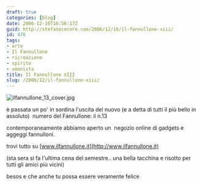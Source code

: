 ```yaml
---
draft: true
categories: [blog]
date: 2006-12-16T16:56:17Z
guid: http://stefanocecere.com/2006/12/16/il-fannullone-xiii/
id: 476
tags:
- arte
- Il Fannullone
- ricreazione
- spirito
- umanista
title: Il Fannullone XIII
slug: /2006/12/il-fannullone-xiii/
---
```


<img alt="ilfannullone_13_cover.jpg" id="image475" src="http://stefanocecere.com/wp-content/uploads/sites/3/2006/12/ilfannullone_13_cover.jpg" />
  
è passata un po' in sordina l'uscita del nuovo (e a detta di tutti il più bello in assoluto)  numero del Fannullone: il n.13

contemporaneamente abbiamo aperto un  negozio online di gadgets e aggeggi fannulloni.

trovi tutto su [www.ilfannullone.it](http://www.ilfannullone.it)

(sta sera si fa l'ultima cena del semestre.. una bella tacchina e risotto per tutti gli amici più vicini)

besos e che anche tu possa essere veramente felice